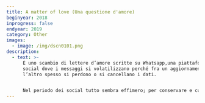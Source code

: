 ```yaml
---
title: A matter of love (Una questione d'amore)
beginyear: 2018
inprogress: false
endyear: 2019
category: Other
images:
  - image: /img/dscn0101.png
description:
  - text: >-
      È uno scambio di lettere d’amore scritte su Whatsapp,una piattaforma
      social dove i messaggi si volatilizzano perché fra un aggiornamento e
      l’altro spesso si perdono o si cancellano i dati.


      Nel periodo dei social tutto sembra effimero; per conservare e custodire la memoria dello scambio epistolare, si è scelto di stampare la corrispondenza su lino e usare la tecnica lenta del ricamo a mano per dare peso e valore al ricordo della persona amata.
---
```

